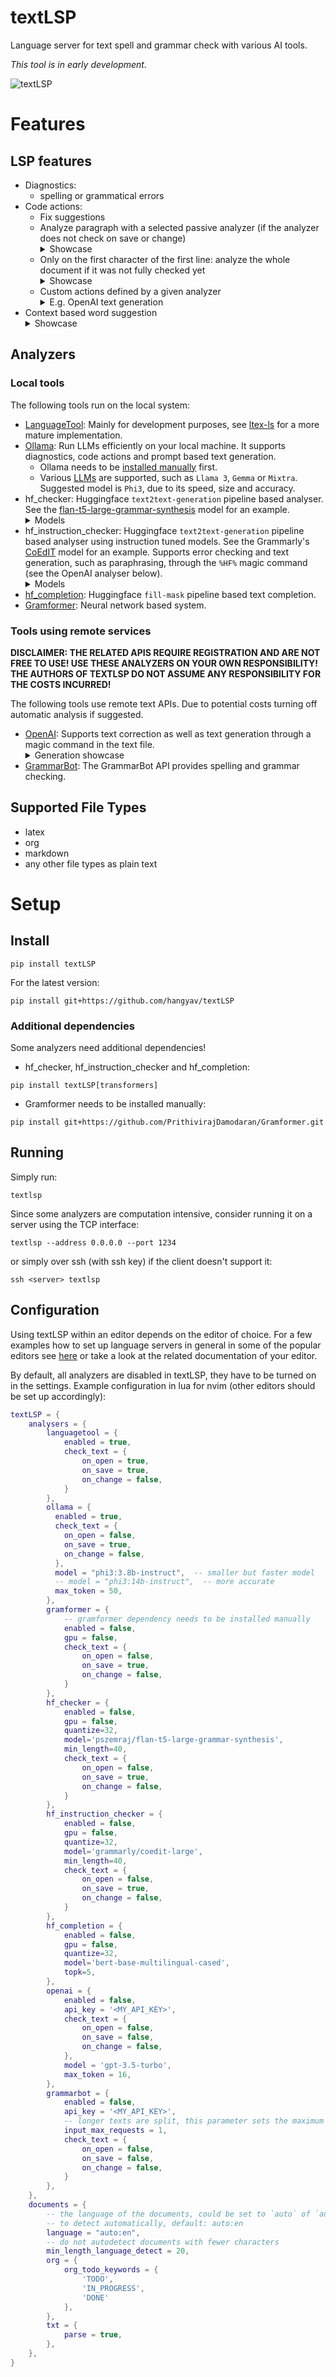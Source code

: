 # textLSP
Language server for text spell and grammar check with various AI tools.

_This tool is in early development._

![textLSP](https://user-images.githubusercontent.com/414596/219856412-8095caa5-9ce6-49fe-9713-78d234837ac4.png)

# Features

## LSP features

* Diagnostics:
    * spelling or grammatical errors
* Code actions:
    * Fix suggestions
    * Analyze paragraph with a selected passive analyzer (if the analyzer does not check on save or change)
        <details><summary>Showcase</summary>
           <img src="https://user-images.githubusercontent.com/414596/219856438-0810eb43-929c-4bc3-811e-2ab53a5b2ae3.gif" height=80% width=80%/>
        </details>
    * Only on the first character of the first line: analyze the whole document if it was not fully checked yet
        <details><summary>Showcase</summary>
           <img src="https://user-images.githubusercontent.com/414596/219856461-406c1e8f-ef71-4b6d-9270-6955320bd6aa.gif" height=80% width=80%/>
        </details>
    * Custom actions defined by a given analyzer
      <details><summary>E.g. OpenAI text generation</summary>
        <img src="https://user-images.githubusercontent.com/414596/219856479-b85b5c2d-6158-44be-9063-12254b76e39c.gif" height=80% width=80%/>
      </details>
* Context based word suggestion
   <details><summary>Showcase</summary>
      <img src="https://user-images.githubusercontent.com/414596/225412142-0cd83321-4a8e-47cf-8b5a-2cec4193800d.gif" height=80% width=80%/>
   </details>

## Analyzers

### Local tools

The following tools run on the local system:

* [LanguageTool](https://languagetool.org): Mainly for development purposes, see [ltex-ls](https://github.com/valentjn/ltex-ls) for a more mature implementation.
* [Ollama](https://www.ollama.com): Run LLMs efficiently on your local machine.
        It supports diagnostics, code actions and prompt based text generation.
    * Ollama needs to be [installed manually](https://www.ollama.com/download) first.
    * Various [LLMs](https://www.ollama.com/library) are supported, such as `Llama 3`, `Gemma` or `Mixtra`. Suggested model is `Phi3`, due to its speed, size and accuracy.
* hf_checker: Huggingface `text2text-generation` pipeline based analyser. See the [flan-t5-large-grammar-synthesis](https://huggingface.co/pszemraj/flan-t5-large-grammar-synthesis) model for an example.
   <details><summary>Models</summary>
      <ul>
       <li>pszemraj/grammar-synthesis-small</li>
       <li>pszemraj/grammar-synthesis-large</li>
       <li>pszemraj/flan-t5-large-grammar-synthesis</li>
       <li>pszemraj/flan-t5-xl-grammar-synthesis</li>
       <li>pszemraj/bart-base-grammar-synthesis</li>
      </ul>
   </details>
* hf_instruction_checker: Huggingface `text2text-generation` pipeline based
analyser using instruction tuned models. See the Grammarly's
[CoEdIT](https://github.com/vipulraheja/coedit) model for an example. Supports
error checking and text generation, such as paraphrasing, through the `%HF%`
magic command (see the OpenAI analyser below).
   <details><summary>Models</summary>
      <ul>
       <li>grammarly/coedit-large</li>
       <li>grammarly/coedit-xl</li>
       <li>grammarly/coedit-xl-composite</li>
       <li>grammarly/coedit-xxl</li>
       <li>jbochi/coedit-base</li>
       <li>jbochi/coedit-small</li>
       <li>jbochi/candle-coedit-quantized</li>
      </ul>
   </details>
* [hf_completion](https://huggingface.co/docs/transformers/task_summary#language-modeling): Huggingface `fill-mask` pipeline based text completion.
* [Gramformer](https://github.com/PrithivirajDamodaran/Gramformer): Neural network based system.

### Tools using remote services

**DISCLAIMER: THE RELATED APIS REQUIRE REGISTRATION AND ARE NOT FREE TO USE! USE THESE ANALYZERS ON YOUR OWN RESPONSIBILITY! THE AUTHORS OF TEXTLSP DO NOT ASSUME ANY RESPONSIBILITY FOR THE COSTS INCURRED!**

The following tools use remote text APIs.
Due to potential costs turning off automatic analysis if suggested.

* [OpenAI](https://openai.com/api): Supports text correction as well as text generation through a magic command in the text file.
    <details><summary>Generation showcase</summary>
        <img src="https://user-images.githubusercontent.com/414596/219856479-b85b5c2d-6158-44be-9063-12254b76e39c.gif" height=80% width=80%/>
    </details>
* [GrammarBot](https://rapidapi.com/grammarbot/api/grammarbot): The GrammarBot API provides spelling and grammar checking.

## Supported File Types

* latex
* org
* markdown
* any other file types as plain text

# Setup

## Install
```
pip install textLSP
```

For the latest version:
```
pip install git+https://github.com/hangyav/textLSP
```

### Additional dependencies
Some analyzers need additional dependencies!

* hf_checker, hf_instruction_checker and hf_completion:
```
pip install textLSP[transformers]
```

* Gramformer needs to be installed manually:
```
pip install git+https://github.com/PrithivirajDamodaran/Gramformer.git
```

## Running
Simply run:
```
textlsp
```

Since some analyzers are computation intensive, consider running it on a server using the TCP interface:
```
textlsp --address 0.0.0.0 --port 1234
```
or simply over ssh (with ssh key) if the client doesn't support it:
```
ssh <server> textlsp
```

## Configuration

Using textLSP within an editor depends on the editor of choice.
For a few examples how to set up language servers in general in some of the popular editors see [here](https://github.com/openlawlibrary/pygls/tree/master/examples/hello-world#editor-configurations) or take a look at the related documentation of your editor.

By default, all analyzers are disabled in textLSP, they have to be turned on in the settings.
Example configuration in lua for nvim (other editors should be set up accordingly):

```lua
textLSP = {
    analysers = {
        languagetool = {
            enabled = true,
            check_text = {
                on_open = true,
                on_save = true,
                on_change = false,
            }
        },
        ollama = {
          enabled = true,
          check_text = {
            on_open = false,
            on_save = true,
            on_change = false,
          },
          model = "phi3:3.8b-instruct",  -- smaller but faster model
          -- model = "phi3:14b-instruct",  -- more accurate
          max_token = 50,
        },
        gramformer = {
            -- gramformer dependency needs to be installed manually
            enabled = false,
            gpu = false,
            check_text = {
                on_open = false,
                on_save = true,
                on_change = false,
            }
        },
        hf_checker = {
            enabled = false,
            gpu = false,
            quantize=32,
            model='pszemraj/flan-t5-large-grammar-synthesis',
            min_length=40,
            check_text = {
                on_open = false,
                on_save = true,
                on_change = false,
            }
        },
        hf_instruction_checker = {
            enabled = false,
            gpu = false,
            quantize=32,
            model='grammarly/coedit-large',
            min_length=40,
            check_text = {
                on_open = false,
                on_save = true,
                on_change = false,
            }
        },
        hf_completion = {
            enabled = false,
            gpu = false,
            quantize=32,
            model='bert-base-multilingual-cased',
            topk=5,
        },
        openai = {
            enabled = false,
            api_key = '<MY_API_KEY>',
            check_text = {
                on_open = false,
                on_save = false,
                on_change = false,
            },
            model = 'gpt-3.5-turbo',
            max_token = 16,
        },
        grammarbot = {
            enabled = false,
            api_key = '<MY_API_KEY>',
            -- longer texts are split, this parameter sets the maximum number of splits per analysis
            input_max_requests = 1,
            check_text = {
                on_open = false,
                on_save = false,
                on_change = false,
            }
        },
    },
    documents = {
        -- the language of the documents, could be set to `auto` of `auto:<fallback>`
        -- to detect automatically, default: auto:en
        language = "auto:en",
        -- do not autodetect documents with fewer characters
        min_length_language_detect = 20,
        org = {
            org_todo_keywords = {
                'TODO',
                'IN_PROGRESS',
                'DONE'
            },
        },
        txt = {
            parse = true,
        },
    },
}
```
